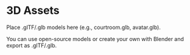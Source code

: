 # 3D Assets

Place .glTF/.glb models here (e.g., courtroom.glb, avatar.glb).

You can use open-source models or create your own with Blender and export as .glTF/.glb. 